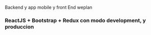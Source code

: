 Backend y app mobile y front End weplan

### ReactJS + Bootstrap + Redux con modo development, y produccion
